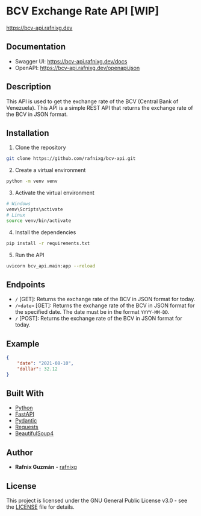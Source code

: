 # BCV Exchange Rate API [WIP]

https://bcv-api.rafnixg.dev

## Documentation

- Swagger UI: https://bcv-api.rafnixg.dev/docs
- OpenAPI: https://bcv-api.rafnixg.dev/openapi.json

## Description
This API is used to get the exchange rate of the BCV (Central Bank of Venezuela).
This API is a simple REST API that returns the exchange rate of the BCV in JSON format.

## Installation
1. Clone the repository
```bash
git clone https://github.com/rafnixg/bcv-api.git
```
2. Create a virtual environment
```bash
python -m venv venv
```
3. Activate the virtual environment
```bash
# Windows
venv\Scripts\activate
# Linux
source venv/bin/activate
```
4. Install the dependencies
```bash
pip install -r requirements.txt
```
5. Run the API
```bash
uvicorn bcv_api.main:app --reload
```

## Endpoints
- `/` [GET]: Returns the exchange rate of the BCV in JSON format for today.
- `/<date>` [GET]: Returns the exchange rate of the BCV in JSON format for the specified date. The date must be in the format `YYYY-MM-DD`.
- `/` [POST]: Returns the exchange rate of the BCV in JSON format for today.

## Example
```json
{
    "date": "2021-08-10",
    "dollar": 32.12
}
```

## Built With
- [Python](https://www.python.org/)
- [FastAPI](https://fastapi.tiangolo.com/)
- [Pydantic](https://pydantic-docs.helpmanual.io/)
- [Requests](https://docs.python-requests.org/en/master/)
- [BeautifulSoup4](https://www.crummy.com/software/BeautifulSoup/bs4/doc/)

## Author
- **Rafnix Guzmán** - [rafnixg](https://links.rafnixg.dev?ref=bcv-api)


## License
This project is licensed under the GNU General Public License v3.0 - see the [LICENSE](LICENSE) file for details.
